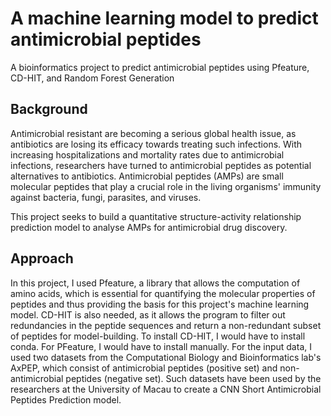 # A machine learning model to predict antimicrobial peptides
A bioinformatics project to predict antimicrobial peptides using Pfeature, CD-HIT, and Random Forest Generation

## Background
Antimicrobial resistant are becoming a serious global health issue, as antibiotics are losing its efficacy towards treating such infections. With increasing hospitalizations and mortality rates due to antimicrobial infections, researchers have turned to antimicrobial peptides as potential alternatives to antibiotics. Antimicrobial peptides (AMPs) are small molecular peptides that play a crucial role in the living organisms' immunity against bacteria, fungi, parasites, and viruses. 

This project seeks to build a quantitative structure-activity relationship prediction model to analyse AMPs for antimicrobial drug discovery.

## Approach
In this project, I used Pfeature, a library that allows the computation of amino acids, which is essential for quantifying the molecular properties of peptides and thus providing the basis for this project's machine learning model. CD-HIT is also needed, as it allows the program to filter out redundancies in the peptide sequences and return a non-redundant subset of peptides for model-building. To install CD-HIT, I would have to install conda. For PFeature, I would have to install manually. 
For the input data, I used two datasets from the Computational Biology and Bioinformatics lab's AxPEP, which consist of antimicrobial peptides (positive set) and non-antimicrobial peptides (negative set). Such datasets have been used by the researchers at the University of Macau to create a CNN Short Antimicrobial Peptides Prediction model. 

